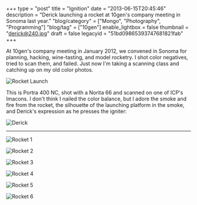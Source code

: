 +++
type = "post"
title = "Ignition"
date = "2013-06-15T20:45:46"
description = "Derick launching a rocket at 10gen's company meeting in Sonoma last year."
"blog/category" = ["Mongo", "Photography", "Programming"]
"blog/tag" = ["10gen"]
enable_lightbox = false
thumbnail = "derick@240.jpg"
draft = false
legacyid = "51bd09865393747681821fab"
+++

<p>At 10gen's company meeting in January 2012, we convened in Sonoma for planning, hacking, wine-tasting, and model rocketry. I shot color negatives, tried to scan them, and failed. Just now I'm taking a scanning class and catching up on my old color photos.</p>
<p><img style="display:block; margin-left:auto; margin-right:auto;" src="rocket.jpg" alt="Rocket Launch" title="Rocket Launch" border="0"   /></p>
<p>This is Portra 400 NC, shot with a Norita 66 and scanned on one of ICP's Imacons. I don't think I nailed the color balance, but I adore the smoke and fire from the rocket, the silhouette of the launching platform in the smoke, and Derick's expression as he presses the igniter:</p>
<p><img style="display:block; margin-left:auto; margin-right:auto;" src="derick.jpg" alt="Derick" title="Derick" border="0"   /></p>
<hr />
<p><img style="display:block; margin-left:auto; margin-right:auto;" src="rocket-1.jpg" alt="Rocket 1" title="Rocket 1" border="0"   /></p>
<p><img style="display:block; margin-left:auto; margin-right:auto;" src="rocket-2.jpg" alt="Rocket 2" title="Rocket 2" border="0"   /></p>
<p><img style="display:block; margin-left:auto; margin-right:auto;" src="rocket-3.jpg" alt="Rocket 3" title="Rocket 3" border="0"   /></p>
<p><img style="display:block; margin-left:auto; margin-right:auto;" src="rocket-4.jpg" alt="Rocket 4" title="Rocket 4" border="0"   /></p>
<p><img style="display:block; margin-left:auto; margin-right:auto;" src="rocket-5.jpg" alt="Rocket 5" title="Rocket 5" border="0"   /></p>
<p><img style="display:block; margin-left:auto; margin-right:auto;" src="rocket-6.jpg" alt="Rocket 6" title="Rocket 6" border="0"   /></p>
    